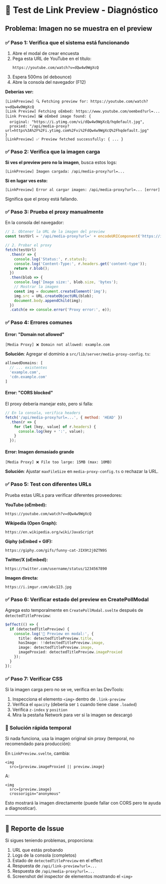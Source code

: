 # 🧪 Test de Link Preview - Diagnóstico

## Problema: Imagen no se muestra en el preview

### ✅ Paso 1: Verifica que el sistema está funcionando

1. Abre el modal de crear encuesta
2. Pega esta URL de YouTube en el título:
   ```
   https://youtube.com/watch?v=dQw4w9WgXcQ
   ```
3. Espera 500ms (el debounce)
4. Abre la consola del navegador (F12)

**Deberías ver:**
```
[LinkPreview] 🔍 Fetching preview for: https://youtube.com/watch?v=dQw4w9WgXcQ
[Link Preview] Fetching oEmbed: https://www.youtube.com/oembed?url=...
[Link Preview] 🖼️ oEmbed image found: {
  original: "https://i.ytimg.com/vi/dQw4w9WgXcQ/hqdefault.jpg",
  proxied: "/api/media-proxy?url=https%3A%2F%2Fi.ytimg.com%2Fvi%2FdQw4w9WgXcQ%2Fhqdefault.jpg"
}
[LinkPreview] ✅ Preview fetched successfully: { ... }
```

### ✅ Paso 2: Verifica que la imagen carga

**Si ves el preview pero no la imagen**, busca estos logs:

```
[LinkPreview] Imagen cargada: /api/media-proxy?url=...
```

**Si en lugar ves esto:**
```
[LinkPreview] Error al cargar imagen: /api/media-proxy?url=... [error]
```

Significa que el proxy está fallando.

### ✅ Paso 3: Prueba el proxy manualmente

En la consola del navegador:

```javascript
// 1. Obtener la URL de la imagen del preview
const testUrl = '/api/media-proxy?url=' + encodeURIComponent('https://i.ytimg.com/vi/dQw4w9WgXcQ/hqdefault.jpg');

// 2. Probar el proxy
fetch(testUrl)
  .then(r => {
    console.log('Status:', r.status);
    console.log('Content-Type:', r.headers.get('content-type'));
    return r.blob();
  })
  .then(blob => {
    console.log('Image size:', blob.size, 'bytes');
    // Mostrar la imagen
    const img = document.createElement('img');
    img.src = URL.createObjectURL(blob);
    document.body.appendChild(img);
  })
  .catch(e => console.error('Proxy error:', e));
```

### ✅ Paso 4: Errores comunes

#### Error: "Domain not allowed"
```
[Media Proxy] ❌ Domain not allowed: example.com
```

**Solución**: Agregar el dominio a `src/lib/server/media-proxy-config.ts`:

```typescript
allowedDomains: [
  // ... existentes
  'example.com',
  'cdn.example.com'
]
```

#### Error: "CORS blocked"

El proxy debería manejar esto, pero si falla:

```javascript
// En la consola, verifica headers
fetch('/api/media-proxy?url=...', { method: 'HEAD' })
  .then(r => {
    for (let [key, value] of r.headers) {
      console.log(key + ':', value);
    }
  });
```

#### Error: Imagen demasiado grande
```
[Media Proxy] ❌ File too large: 15MB (max: 10MB)
```

**Solución**: Ajustar `maxFileSize` en `media-proxy-config.ts` o rechazar la URL.

### ✅ Paso 5: Test con diferentes URLs

Prueba estas URLs para verificar diferentes proveedores:

**YouTube (oEmbed):**
```
https://youtube.com/watch?v=dQw4w9WgXcQ
```

**Wikipedia (Open Graph):**
```
https://en.wikipedia.org/wiki/JavaScript
```

**Giphy (oEmbed + GIF):**
```
https://giphy.com/gifs/funny-cat-JIX9t2j0ZTN9S
```

**Twitter/X (oEmbed):**
```
https://twitter.com/username/status/1234567890
```

**Imagen directa:**
```
https://i.imgur.com/abc123.jpg
```

### ✅ Paso 6: Verificar estado del preview en CreatePollModal

Agrega esto temporalmente en `CreatePollModal.svelte` después de `detectedTitlePreview`:

```typescript
$effect(() => {
  if (detectedTitlePreview) {
    console.log('🎯 Preview en modal:', {
      title: detectedTitlePreview.title,
      hasImage: !!detectedTitlePreview.image,
      image: detectedTitlePreview.image,
      imageProxied: detectedTitlePreview.imageProxied
    });
  }
});
```

### ✅ Paso 7: Verificar CSS

Si la imagen carga pero no se ve, verifica en las DevTools:

1. Inspecciona el elemento `<img>` dentro de `.link-preview`
2. Verifica el `opacity` (debería ser `1` cuando tiene clase `.loaded`)
3. Verifica `z-index` y `position`
4. Mira la pestaña Network para ver si la imagen se descargó

### 🎯 Solución rápida temporal

Si nada funciona, usa la imagen original sin proxy (temporal, no recomendado para producción):

En `LinkPreview.svelte`, cambia:
```svelte
<img 
  src={preview.imageProxied || preview.image}
```

A:
```svelte
<img 
  src={preview.image}
  crossorigin="anonymous"
```

Esto mostrará la imagen directamente (puede fallar con CORS pero te ayuda a diagnosticar).

---

## 📝 Reporte de Issue

Si sigues teniendo problemas, proporciona:

1. URL que estás probando
2. Logs de la consola (completos)
3. Estado de `detectedTitlePreview` en el effect
4. Respuesta de `/api/link-preview?url=...`
5. Respuesta de `/api/media-proxy?url=...`
6. Screenshot del inspector de elementos mostrando el `<img>`
